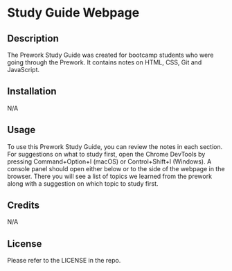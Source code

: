 # Study Guide Webpage


## Description

The Prework Study Guide was created for bootcamp students who were going through the Prework. It contains notes on HTML, CSS, Git and JavaScript.


## Installation

N/A


## Usage

To use this Prework Study Guide, you can review the notes in each section. For suggestions on what to study first, open the Chrome DevTools by pressing Command+Option+I (macOS) or Control+Shift+I (Windows). A console panel should open either below or to the side of the webpage in the browser. There you will see a list of topics we learned from the prework along with a suggestion on which topic to study first.


## Credits

N/A


## License

Please refer to the LICENSE in the repo.